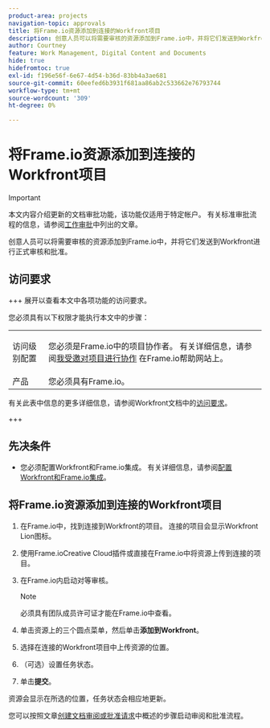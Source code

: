 ```yaml
---
product-area: projects
navigation-topic: approvals
title: 将Frame.io资源添加到连接的Workfront项目
description: 创意人员可以将需要审核的资源添加到Frame.io中，并将它们发送到Workfront进行正式审核和批准。
author: Courtney
feature: Work Management, Digital Content and Documents
hide: true
hidefromtoc: true
exl-id: f196e56f-6e67-4d54-b36d-83bb4a3ae681
source-git-commit: 60eefed6b3931f681aa86ab2c533662e76793744
workflow-type: tm+mt
source-wordcount: '309'
ht-degree: 0%

---
```


# 将Frame.io资源添加到连接的Workfront项目

>[!IMPORTANT]
>
>本文内容介绍更新的文档审批功能，该功能仅适用于特定帐户。 有关标准审批流程的信息，请参阅[工作审批](/help/quicksilver/review-and-approve-work/manage-approvals/manage-approvals.md)中列出的文章。

创意人员可以将需要审核的资源添加到Frame.io中，并将它们发送到Workfront进行正式审核和批准。

## 访问要求

+++ 展开以查看本文中各项功能的访问要求。

您必须具有以下权限才能执行本文中的步骤：

<table style="table-layout:auto"> 
 <col> 
 <col> 
 <tbody> 
  <!-- <tr> 
   <td role="rowheader">Adobe Workfront plan</td> 
   <td> <p>Any</p> </td> 
  </tr> 
  <tr> 
   <td role="rowheader">Adobe Workfront license</td> 
   <td> <p>Standard</p> </td> 
  </tr> -->
  <tr> 
   <td role="rowheader">访问级别配置</td> 
   <td> <p>您必须是Frame.io中的项目协作者。 有关详细信息，请参阅<a href="https://support.frame.io/en/articles/11125-i-ve-been-invited-to-collaborate-on-a-project">我受邀对项目进行协作</a>
 在Frame.io帮助网站上。</p> </td> 
  </tr> 
   <tr>
   <td>产品
   </td>
   <td>您必须具有Frame.io。
   </td>
  </tr>
 </tbody> 
</table>

有关此表中信息的更多详细信息，请参阅Workfront文档中的[访问要求](/help/quicksilver/administration-and-setup/add-users/access-levels-and-object-permissions/access-level-requirements-in-documentation.md)。

+++

## 先决条件

* 您必须配置Workfront和Frame.io集成。 有关详细信息，请参阅[配置Workfront和Frame.io集成](/help/quicksilver/administration-and-setup/configure-integrations/configure-wf-and-frame.md)。

## 将Frame.io资源添加到连接的Workfront项目

1. 在Frame.io中，找到连接到Workfront的项目。 连接的项目会显示Workfront Lion图标。

1. 使用Frame.ioCreative Cloud插件或直接在Frame.io中将资源上传到连接的项目。

1. 在Frame.io内启动对等审核。

   >[!NOTE]
   >
   >必须具有团队成员许可证才能在Frame.io中查看。

1. 单击资源上的三个圆点菜单，然后单击&#x200B;**添加到Workfront**。

1. 选择在连接的Workfront项目中上传资源的位置。

1. （可选）设置任务状态。

1. 单击&#x200B;**提交**。

资源会显示在所选的位置，任务状态会相应地更新。

您可以按照文章[创建文档审阅或批准请求](/help/quicksilver/review-and-approve-work/document-reviews-and-approvals/manage-document-approvals/create-a-document-approval.md)中概述的步骤启动审阅和批准流程。
